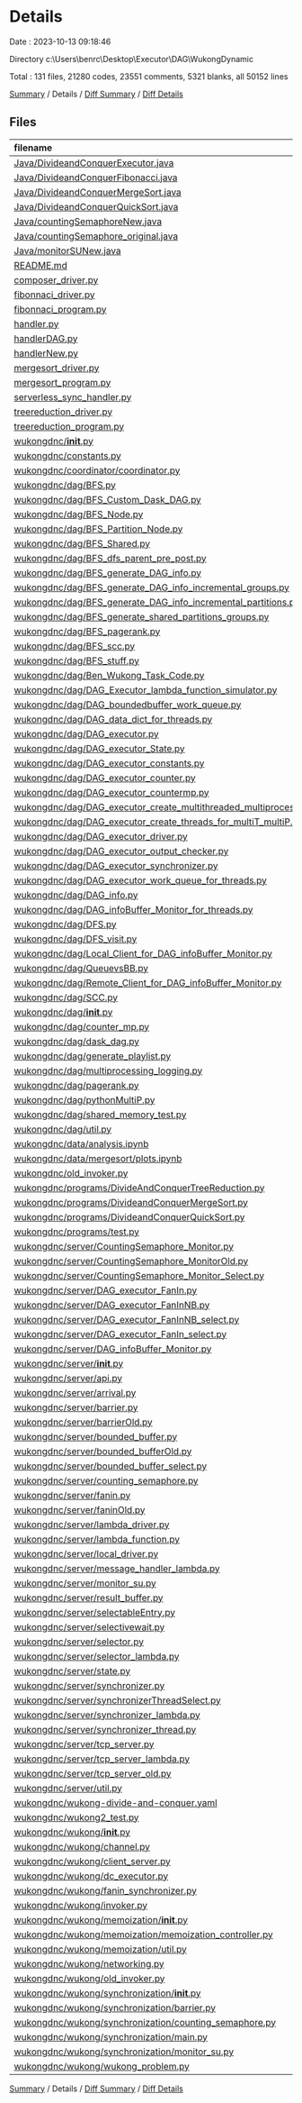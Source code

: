 # Details

Date : 2023-10-13 09:18:46

Directory c:\\Users\\benrc\\Desktop\\Executor\\DAG\\WukongDynamic

Total : 131 files,  21280 codes, 23551 comments, 5321 blanks, all 50152 lines

[Summary](results.md) / Details / [Diff Summary](diff.md) / [Diff Details](diff-details.md)

## Files
| filename | language | code | comment | blank | total |
| :--- | :--- | ---: | ---: | ---: | ---: |
| [Java/DivideandConquerExecutor.java](/Java/DivideandConquerExecutor.java) | Java | 907 | 463 | 207 | 1,577 |
| [Java/DivideandConquerFibonacci.java](/Java/DivideandConquerFibonacci.java) | Java | 180 | 478 | 66 | 724 |
| [Java/DivideandConquerMergeSort.java](/Java/DivideandConquerMergeSort.java) | Java | 292 | 327 | 81 | 700 |
| [Java/DivideandConquerQuickSort.java](/Java/DivideandConquerQuickSort.java) | Java | 43 | 595 | 13 | 651 |
| [Java/countingSemaphoreNew.java](/Java/countingSemaphoreNew.java) | Java | 85 | 48 | 24 | 157 |
| [Java/countingSemaphore_original.java](/Java/countingSemaphore_original.java) | Java | 469 | 125 | 105 | 699 |
| [Java/monitorSUNew.java](/Java/monitorSUNew.java) | Java | 65 | 1 | 19 | 85 |
| [README.md](/README.md) | Markdown | 34 | 5 | 14 | 53 |
| [composer_driver.py](/composer_driver.py) | Python | 120 | 1 | 26 | 147 |
| [fibonnaci_driver.py](/fibonnaci_driver.py) | Python | 153 | 9 | 40 | 202 |
| [fibonnaci_program.py](/fibonnaci_program.py) | Python | 183 | 530 | 64 | 777 |
| [handler.py](/handler.py) | Python | 167 | 41 | 26 | 234 |
| [handlerDAG.py](/handlerDAG.py) | Python | 32 | 8 | 10 | 50 |
| [handlerNew.py](/handlerNew.py) | Python | 227 | 64 | 24 | 315 |
| [mergesort_driver.py](/mergesort_driver.py) | Python | 173 | 40 | 41 | 254 |
| [mergesort_program.py](/mergesort_program.py) | Python | 214 | 122 | 73 | 409 |
| [serverless_sync_handler.py](/serverless_sync_handler.py) | Python | 35 | 24 | 16 | 75 |
| [treereduction_driver.py](/treereduction_driver.py) | Python | 143 | 12 | 38 | 193 |
| [treereduction_program.py](/treereduction_program.py) | Python | 191 | 130 | 67 | 388 |
| [wukongdnc/__init__.py](/wukongdnc/__init__.py) | Python | 0 | 0 | 1 | 1 |
| [wukongdnc/constants.py](/wukongdnc/constants.py) | Python | 4 | 3 | 1 | 8 |
| [wukongdnc/coordinator/coordinator.py](/wukongdnc/coordinator/coordinator.py) | Python | 0 | 0 | 1 | 1 |
| [wukongdnc/dag/BFS.py](/wukongdnc/dag/BFS.py) | Python | 1,691 | 2,530 | 376 | 4,597 |
| [wukongdnc/dag/BFS_Custom_Dask_DAG.py](/wukongdnc/dag/BFS_Custom_Dask_DAG.py) | Python | 154 | 172 | 37 | 363 |
| [wukongdnc/dag/BFS_Node.py](/wukongdnc/dag/BFS_Node.py) | Python | 44 | 38 | 9 | 91 |
| [wukongdnc/dag/BFS_Partition_Node.py](/wukongdnc/dag/BFS_Partition_Node.py) | Python | 123 | 85 | 36 | 244 |
| [wukongdnc/dag/BFS_Shared.py](/wukongdnc/dag/BFS_Shared.py) | Python | 366 | 766 | 106 | 1,238 |
| [wukongdnc/dag/BFS_dfs_parent_pre_post.py](/wukongdnc/dag/BFS_dfs_parent_pre_post.py) | Python | 2 | 460 | 3 | 465 |
| [wukongdnc/dag/BFS_generate_DAG_info.py](/wukongdnc/dag/BFS_generate_DAG_info.py) | Python | 664 | 591 | 85 | 1,340 |
| [wukongdnc/dag/BFS_generate_DAG_info_incremental_groups.py](/wukongdnc/dag/BFS_generate_DAG_info_incremental_groups.py) | Python | 587 | 875 | 155 | 1,617 |
| [wukongdnc/dag/BFS_generate_DAG_info_incremental_partitions.py](/wukongdnc/dag/BFS_generate_DAG_info_incremental_partitions.py) | Python | 384 | 494 | 93 | 971 |
| [wukongdnc/dag/BFS_generate_shared_partitions_groups.py](/wukongdnc/dag/BFS_generate_shared_partitions_groups.py) | Python | 441 | 323 | 20 | 784 |
| [wukongdnc/dag/BFS_pagerank.py](/wukongdnc/dag/BFS_pagerank.py) | Python | 506 | 767 | 117 | 1,390 |
| [wukongdnc/dag/BFS_scc.py](/wukongdnc/dag/BFS_scc.py) | Python | 107 | 112 | 42 | 261 |
| [wukongdnc/dag/BFS_stuff.py](/wukongdnc/dag/BFS_stuff.py) | Python | 8 | 585 | 12 | 605 |
| [wukongdnc/dag/Ben_Wukong_Task_Code.py](/wukongdnc/dag/Ben_Wukong_Task_Code.py) | Python | 47 | 132 | 23 | 202 |
| [wukongdnc/dag/DAG_Executor_lambda_function_simulator.py](/wukongdnc/dag/DAG_Executor_lambda_function_simulator.py) | Python | 221 | 719 | 65 | 1,005 |
| [wukongdnc/dag/DAG_boundedbuffer_work_queue.py](/wukongdnc/dag/DAG_boundedbuffer_work_queue.py) | Python | 40 | 5 | 13 | 58 |
| [wukongdnc/dag/DAG_data_dict_for_threads.py](/wukongdnc/dag/DAG_data_dict_for_threads.py) | Python | 4 | 2 | 1 | 7 |
| [wukongdnc/dag/DAG_executor.py](/wukongdnc/dag/DAG_executor.py) | Python | 1,260 | 2,724 | 341 | 4,325 |
| [wukongdnc/dag/DAG_executor_State.py](/wukongdnc/dag/DAG_executor_State.py) | Python | 26 | 11 | 3 | 40 |
| [wukongdnc/dag/DAG_executor_constants.py](/wukongdnc/dag/DAG_executor_constants.py) | Python | 175 | 303 | 55 | 533 |
| [wukongdnc/dag/DAG_executor_counter.py](/wukongdnc/dag/DAG_executor_counter.py) | Python | 20 | 7 | 8 | 35 |
| [wukongdnc/dag/DAG_executor_countermp.py](/wukongdnc/dag/DAG_executor_countermp.py) | Python | 15 | 3 | 6 | 24 |
| [wukongdnc/dag/DAG_executor_create_multithreaded_multiprocessing_processes.py](/wukongdnc/dag/DAG_executor_create_multithreaded_multiprocessing_processes.py) | Python | 63 | 8 | 15 | 86 |
| [wukongdnc/dag/DAG_executor_create_threads_for_multiT_multiP.py](/wukongdnc/dag/DAG_executor_create_threads_for_multiT_multiP.py) | Python | 54 | 38 | 19 | 111 |
| [wukongdnc/dag/DAG_executor_driver.py](/wukongdnc/dag/DAG_executor_driver.py) | Python | 577 | 1,530 | 133 | 2,240 |
| [wukongdnc/dag/DAG_executor_output_checker.py](/wukongdnc/dag/DAG_executor_output_checker.py) | Python | 24 | 1 | 9 | 34 |
| [wukongdnc/dag/DAG_executor_synchronizer.py](/wukongdnc/dag/DAG_executor_synchronizer.py) | Python | 211 | 236 | 61 | 508 |
| [wukongdnc/dag/DAG_executor_work_queue_for_threads.py](/wukongdnc/dag/DAG_executor_work_queue_for_threads.py) | Python | 5 | 3 | 1 | 9 |
| [wukongdnc/dag/DAG_info.py](/wukongdnc/dag/DAG_info.py) | Python | 94 | 46 | 16 | 156 |
| [wukongdnc/dag/DAG_infoBuffer_Monitor_for_threads.py](/wukongdnc/dag/DAG_infoBuffer_Monitor_for_threads.py) | Python | 8 | 10 | 1 | 19 |
| [wukongdnc/dag/DFS.py](/wukongdnc/dag/DFS.py) | Python | 45 | 49 | 13 | 107 |
| [wukongdnc/dag/DFS_visit.py](/wukongdnc/dag/DFS_visit.py) | Python | 419 | 444 | 66 | 929 |
| [wukongdnc/dag/Local_Client_for_DAG_infoBuffer_Monitor.py](/wukongdnc/dag/Local_Client_for_DAG_infoBuffer_Monitor.py) | Python | 17 | 29 | 4 | 50 |
| [wukongdnc/dag/QueuevsBB.py](/wukongdnc/dag/QueuevsBB.py) | Python | 32 | 31 | 9 | 72 |
| [wukongdnc/dag/Remote_Client_for_DAG_infoBuffer_Monitor.py](/wukongdnc/dag/Remote_Client_for_DAG_infoBuffer_Monitor.py) | Python | 20 | 23 | 6 | 49 |
| [wukongdnc/dag/SCC.py](/wukongdnc/dag/SCC.py) | Python | 108 | 60 | 38 | 206 |
| [wukongdnc/dag/__init__.py](/wukongdnc/dag/__init__.py) | Python | 0 | 0 | 1 | 1 |
| [wukongdnc/dag/counter_mp.py](/wukongdnc/dag/counter_mp.py) | Python | 11 | 3 | 5 | 19 |
| [wukongdnc/dag/dask_dag.py](/wukongdnc/dag/dask_dag.py) | Python | 220 | 343 | 92 | 655 |
| [wukongdnc/dag/generate_playlist.py](/wukongdnc/dag/generate_playlist.py) | Python | 23 | 6 | 4 | 33 |
| [wukongdnc/dag/multiprocessing_logging.py](/wukongdnc/dag/multiprocessing_logging.py) | Python | 65 | 63 | 19 | 147 |
| [wukongdnc/dag/pagerank.py](/wukongdnc/dag/pagerank.py) | Python | 102 | 23 | 42 | 167 |
| [wukongdnc/dag/pythonMultiP.py](/wukongdnc/dag/pythonMultiP.py) | Python | 67 | 99 | 25 | 191 |
| [wukongdnc/dag/shared_memory_test.py](/wukongdnc/dag/shared_memory_test.py) | Python | 36 | 1 | 11 | 48 |
| [wukongdnc/dag/util.py](/wukongdnc/dag/util.py) | Python | 13 | 33 | 5 | 51 |
| [wukongdnc/data/analysis.ipynb](/wukongdnc/data/analysis.ipynb) | JSON | 1,210 | 0 | 1 | 1,211 |
| [wukongdnc/data/mergesort/plots.ipynb](/wukongdnc/data/mergesort/plots.ipynb) | JSON | 348 | 0 | 1 | 349 |
| [wukongdnc/old_invoker.py](/wukongdnc/old_invoker.py) | Python | 27 | 11 | 9 | 47 |
| [wukongdnc/programs/DivideAndConquerTreeReduction.py](/wukongdnc/programs/DivideAndConquerTreeReduction.py) | Python | 252 | 149 | 80 | 481 |
| [wukongdnc/programs/DivideandConquerMergeSort.py](/wukongdnc/programs/DivideandConquerMergeSort.py) | Python | 252 | 149 | 80 | 481 |
| [wukongdnc/programs/DivideandConquerQuickSort.py](/wukongdnc/programs/DivideandConquerQuickSort.py) | Python | 0 | 0 | 1 | 1 |
| [wukongdnc/programs/test.py](/wukongdnc/programs/test.py) | Python | 25 | 0 | 7 | 32 |
| [wukongdnc/server/CountingSemaphore_Monitor.py](/wukongdnc/server/CountingSemaphore_Monitor.py) | Python | 117 | 44 | 22 | 183 |
| [wukongdnc/server/CountingSemaphore_MonitorOld.py](/wukongdnc/server/CountingSemaphore_MonitorOld.py) | Python | 85 | 10 | 24 | 119 |
| [wukongdnc/server/CountingSemaphore_Monitor_Select.py](/wukongdnc/server/CountingSemaphore_Monitor_Select.py) | Python | 85 | 6 | 23 | 114 |
| [wukongdnc/server/DAG_executor_FanIn.py](/wukongdnc/server/DAG_executor_FanIn.py) | Python | 98 | 96 | 31 | 225 |
| [wukongdnc/server/DAG_executor_FanInNB.py](/wukongdnc/server/DAG_executor_FanInNB.py) | Python | 194 | 183 | 45 | 422 |
| [wukongdnc/server/DAG_executor_FanInNB_select.py](/wukongdnc/server/DAG_executor_FanInNB_select.py) | Python | 166 | 181 | 48 | 395 |
| [wukongdnc/server/DAG_executor_FanIn_select.py](/wukongdnc/server/DAG_executor_FanIn_select.py) | Python | 67 | 50 | 31 | 148 |
| [wukongdnc/server/DAG_infoBuffer_Monitor.py](/wukongdnc/server/DAG_infoBuffer_Monitor.py) | Python | 200 | 87 | 33 | 320 |
| [wukongdnc/server/__init__.py](/wukongdnc/server/__init__.py) | Python | 0 | 0 | 1 | 1 |
| [wukongdnc/server/api.py](/wukongdnc/server/api.py) | Python | 157 | 317 | 46 | 520 |
| [wukongdnc/server/arrival.py](/wukongdnc/server/arrival.py) | Python | 9 | 0 | 1 | 10 |
| [wukongdnc/server/barrier.py](/wukongdnc/server/barrier.py) | Python | 61 | 51 | 20 | 132 |
| [wukongdnc/server/barrierOld.py](/wukongdnc/server/barrierOld.py) | Python | 51 | 31 | 22 | 104 |
| [wukongdnc/server/bounded_buffer.py](/wukongdnc/server/bounded_buffer.py) | Python | 194 | 52 | 20 | 266 |
| [wukongdnc/server/bounded_bufferOld.py](/wukongdnc/server/bounded_bufferOld.py) | Python | 101 | 19 | 19 | 139 |
| [wukongdnc/server/bounded_buffer_select.py](/wukongdnc/server/bounded_buffer_select.py) | Python | 70 | 46 | 36 | 152 |
| [wukongdnc/server/counting_semaphore.py](/wukongdnc/server/counting_semaphore.py) | Python | 107 | 70 | 49 | 226 |
| [wukongdnc/server/fanin.py](/wukongdnc/server/fanin.py) | Python | 98 | 69 | 29 | 196 |
| [wukongdnc/server/faninOld.py](/wukongdnc/server/faninOld.py) | Python | 102 | 59 | 43 | 204 |
| [wukongdnc/server/lambda_driver.py](/wukongdnc/server/lambda_driver.py) | Python | 4 | 5 | 5 | 14 |
| [wukongdnc/server/lambda_function.py](/wukongdnc/server/lambda_function.py) | Python | 132 | 90 | 30 | 252 |
| [wukongdnc/server/local_driver.py](/wukongdnc/server/local_driver.py) | Python | 78 | 66 | 20 | 164 |
| [wukongdnc/server/message_handler_lambda.py](/wukongdnc/server/message_handler_lambda.py) | Python | 227 | 233 | 80 | 540 |
| [wukongdnc/server/monitor_su.py](/wukongdnc/server/monitor_su.py) | Python | 86 | 25 | 21 | 132 |
| [wukongdnc/server/result_buffer.py](/wukongdnc/server/result_buffer.py) | Python | 74 | 10 | 14 | 98 |
| [wukongdnc/server/selectableEntry.py](/wukongdnc/server/selectableEntry.py) | Python | 69 | 9 | 25 | 103 |
| [wukongdnc/server/selectivewait.py](/wukongdnc/server/selectivewait.py) | Python | 99 | 28 | 33 | 160 |
| [wukongdnc/server/selector.py](/wukongdnc/server/selector.py) | Python | 150 | 124 | 49 | 323 |
| [wukongdnc/server/selector_lambda.py](/wukongdnc/server/selector_lambda.py) | Python | 134 | 124 | 53 | 311 |
| [wukongdnc/server/state.py](/wukongdnc/server/state.py) | Python | 33 | 5 | 3 | 41 |
| [wukongdnc/server/synchronizer.py](/wukongdnc/server/synchronizer.py) | Python | 232 | 353 | 120 | 705 |
| [wukongdnc/server/synchronizerThreadSelect.py](/wukongdnc/server/synchronizerThreadSelect.py) | Python | 32 | 21 | 13 | 66 |
| [wukongdnc/server/synchronizer_lambda.py](/wukongdnc/server/synchronizer_lambda.py) | Python | 221 | 286 | 120 | 627 |
| [wukongdnc/server/synchronizer_thread.py](/wukongdnc/server/synchronizer_thread.py) | Python | 27 | 9 | 11 | 47 |
| [wukongdnc/server/tcp_server.py](/wukongdnc/server/tcp_server.py) | Python | 561 | 725 | 168 | 1,454 |
| [wukongdnc/server/tcp_server_lambda.py](/wukongdnc/server/tcp_server_lambda.py) | Python | 649 | 995 | 173 | 1,817 |
| [wukongdnc/server/tcp_server_old.py](/wukongdnc/server/tcp_server_old.py) | Python | 109 | 7 | 22 | 138 |
| [wukongdnc/server/util.py](/wukongdnc/server/util.py) | Python | 21 | 27 | 6 | 54 |
| [wukongdnc/wukong-divide-and-conquer.yaml](/wukongdnc/wukong-divide-and-conquer.yaml) | YAML | 0 | 6 | 0 | 6 |
| [wukongdnc/wukong2_test.py](/wukongdnc/wukong2_test.py) | Python | 166 | 9 | 11 | 186 |
| [wukongdnc/wukong/__init__.py](/wukongdnc/wukong/__init__.py) | Python | 0 | 0 | 1 | 1 |
| [wukongdnc/wukong/channel.py](/wukongdnc/wukong/channel.py) | Python | 31 | 54 | 12 | 97 |
| [wukongdnc/wukong/client_server.py](/wukongdnc/wukong/client_server.py) | Python | 25 | 8 | 10 | 43 |
| [wukongdnc/wukong/dc_executor.py](/wukongdnc/wukong/dc_executor.py) | Python | 258 | 254 | 101 | 613 |
| [wukongdnc/wukong/fanin_synchronizer.py](/wukongdnc/wukong/fanin_synchronizer.py) | Python | 50 | 12 | 22 | 84 |
| [wukongdnc/wukong/invoker.py](/wukongdnc/wukong/invoker.py) | Python | 102 | 114 | 34 | 250 |
| [wukongdnc/wukong/memoization/__init__.py](/wukongdnc/wukong/memoization/__init__.py) | Python | 0 | 0 | 1 | 1 |
| [wukongdnc/wukong/memoization/memoization_controller.py](/wukongdnc/wukong/memoization/memoization_controller.py) | Python | 234 | 100 | 83 | 417 |
| [wukongdnc/wukong/memoization/util.py](/wukongdnc/wukong/memoization/util.py) | Python | 68 | 0 | 9 | 77 |
| [wukongdnc/wukong/networking.py](/wukongdnc/wukong/networking.py) | Python | 9 | 0 | 2 | 11 |
| [wukongdnc/wukong/old_invoker.py](/wukongdnc/wukong/old_invoker.py) | Python | 65 | 25 | 13 | 103 |
| [wukongdnc/wukong/synchronization/__init__.py](/wukongdnc/wukong/synchronization/__init__.py) | Python | 0 | 0 | 1 | 1 |
| [wukongdnc/wukong/synchronization/barrier.py](/wukongdnc/wukong/synchronization/barrier.py) | Python | 35 | 1 | 10 | 46 |
| [wukongdnc/wukong/synchronization/counting_semaphore.py](/wukongdnc/wukong/synchronization/counting_semaphore.py) | Python | 109 | 66 | 47 | 222 |
| [wukongdnc/wukong/synchronization/main.py](/wukongdnc/wukong/synchronization/main.py) | Python | 26 | 54 | 23 | 103 |
| [wukongdnc/wukong/synchronization/monitor_su.py](/wukongdnc/wukong/synchronization/monitor_su.py) | Python | 48 | 1 | 11 | 60 |
| [wukongdnc/wukong/wukong_problem.py](/wukongdnc/wukong/wukong_problem.py) | Python | 224 | 216 | 84 | 524 |

[Summary](results.md) / Details / [Diff Summary](diff.md) / [Diff Details](diff-details.md)